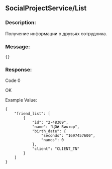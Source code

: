 ## SocialProjectService/List

### Description:
Получение информации о друзьях сотрудника.

### Message:
```
{}
```
### Response:

Code 0

OK

Example Value:

```
{
    "friend_list": [
        {
            "id": "2-48309",
            "name": "ЦОй Виктор",
            "birth_date": {
                "seconds": "1697457600",
                "nanos": 0
            },
            "client": "CLIENT_TN"
        }
    ]
}
```

